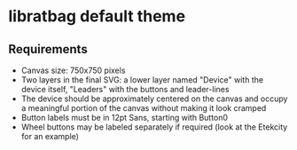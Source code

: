 libratbag default theme
====================

Requirements
------------

- Canvas size: 750x750 pixels
- Two layers in the final SVG: a lower layer named "Device" with the device
  itself, "Leaders" with the buttons and leader-lines
- The device should be approximately centered on the canvas and occupy a
  meaningful portion of the canvas without making it look cramped
- Button labels must be in 12pt Sans, starting with Button0
- Wheel buttons may be labeled separately if required (look at the Etekcity
  for an example)

